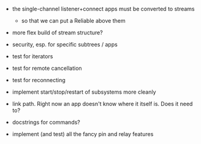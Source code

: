 
* the single-channel listener+connect apps must be converted to streams
  * so that we can put a Reliable above them
* more flex build of stream structure?
* security, esp. for specific subtrees / apps
* test for iterators
* test for remote cancellation
* test for reconnecting
* implement start/stop/restart of subsystems more cleanly

* link path. Right now an app doesn't know where it itself is.
  Does it need to?

* docstrings for commands?

* implement (and test) all the fancy pin and relay features

